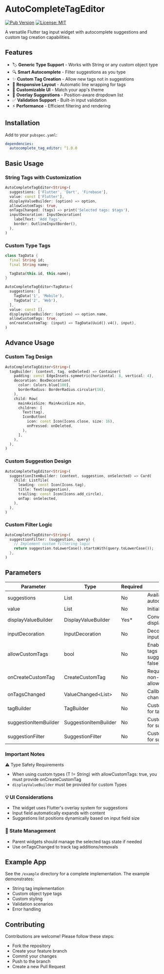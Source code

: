 # AutoCompleteTagEditor

[![Pub Version](https://img.shields.io/pub/v/autocomplete_tag_editor)](https://pub.dev/packages/autocomplete_tag_editor)
[![License: MIT](https://img.shields.io/badge/License-MIT-yellow.svg)](https://opensource.org/licenses/MIT)

A versatile Flutter tag input widget with autocomplete suggestions and custom tag creation capabilities.

<!-- Add screenshot here -->
<!-- ![Demo Screenshot](screenshot.png) -->

## Features

- 🏷️ **Generic Type Support** - Works with String or any custom object type
- 🔍 **Smart Autocomplete** - Filter suggestions as you type
- ✨ **Custom Tag Creation** - Allow new tags not in suggestions
- 📱 **Responsive Layout** - Automatic line wrapping for tags
- 🎨 **Customizable UI** - Match your app's theme
- 🧩 **Overlay Suggestions** - Position-aware dropdown list
- ✅ **Validation Support** - Built-in input validation
- ⚡ **Performance** - Efficient filtering and rendering

## Installation

Add to your `pubspec.yaml`:

```yaml
dependencies:
  autocomplete_tag_editor: ^1.0.0
```

## Basic Usage

### String Tags with Customization

```dart
AutoCompleteTagEditor<String>(
  suggestions: ['Flutter', 'Dart', 'Firebase'],
  value: const ['Flutter'],
  displayValueBuilder: (option) => option,
  allowCustomTags: true,
  onTagsChanged: (tags) => print('Selected tags: $tags'),
  inputDecoration: InputDecoration(
    labelText: 'Add Tags',
    border: OutlineInputBorder(),
  ),
)
```

### Custom Type Tags

```dart
class TagData {
  final String id;
  final String name;

  TagData(this.id, this.name);
}

AutoCompleteTagEditor<TagData>(
  suggestions: [
    TagData('1', 'Mobile'),
    TagData('2', 'Web'),
  ],
  value: const [],
  displayValueBuilder: (option) => option.name,
  allowCustomTags: true,
  onCreateCustomTag: (input) => TagData(Uuid().v4(), input),
)
```

## Advance Usage

### Custom Tag Design

```dart
AutoCompleteTagEditor<String>(
  tagBuilder: (context, tag, onDeleted) => Container(
    padding: const EdgeInsets.symmetric(horizontal: 8, vertical: 4),
    decoration: BoxDecoration(
      color: Colors.blue[100],
      borderRadius: BorderRadius.circular(16),
    ),
    child: Row(
      mainAxisSize: MainAxisSize.min,
      children: [
        Text(tag),
        IconButton(
          icon: const Icon(Icons.close, size: 16),
          onPressed: onDeleted,
        ),
      ],
    ),
  ),
)
```

### Custom Suggestion Design

```dart
AutoCompleteTagEditor<String>(
  suggestionItemBuilder: (context, suggestion, onSelected) => Card(
    child: ListTile(
      leading: const Icon(Icons.tag),
      title: Text(suggestion),
      trailing: const Icon(Icons.add_circle),
      onTap: onSelected,
    ),
  ),
)
```

### Custom Filter Logic

```dart
AutoCompleteTagEditor<String>(
  suggestionFilter: (suggestion, query) {
    // Implement custom filtering logic
    return suggestion.toLowerCase().startsWith(query.toLowerCase());
  },
)
```

## Parameters

| Parameter             | Type                     | Required | Description                                                    |
| --------------------- | ------------------------ | -------- | -------------------------------------------------------------- |
| suggestions           | List<T>                  | No       | Available options for autocomplete                             |
| value                 | List<T>                  | No       | Initially selected tags                                        |
| displayValueBuilder   | DisplayValueBuilder<T>   | Yes\*    | Converts T instance to display string                          |
| inputDecoration       | InputDecoration          | No       | Decoration for the input field                                 |
| allowCustomTags       | bool                     | No       | Enable creation of tags not in suggestions (default: false)    |
| onCreateCustomTag     | CreateCustomTag<T>       | No       | Required when using non-String types with allowCustomTags=true |
| onTagsChanged         | ValueChanged<List<T>>    | No       | Callback when tags change                                      |
| tagBuilder            | TagBuilder<T>            | No       | Custom widget builder for tags                                 |
| suggestionItemBuilder | SuggestionItemBuilder<T> | No       | Custom widget builder for suggestion items                     |
| suggestionFilter      | SuggestionFilter<T>      | No       | Custom filtering logic for suggestions                         |

### Important Notes

⚠️ Type Safety Requirements

- When using custom types (T != String) with allowCustomTags: true,
  you must provide onCreateCustomTag
- `displayValueBuilder` must be provided for custom Types

### 💡 UI Considerations

- The widget uses Flutter's overlay system for suggestions
- Input field automatically expands with content
- Suggestions list positions dynamically based on input field size

### 🔧 State Management

- Parent widgets should manage the selected tags state if needed
- Use onTagsChanged to track tag additions/removals

## Example App

See the `/example` directory for a complete implementation. The example demonstrates:

- String tag implementation
- Custom object type tags
- Custom styling
- Validation scenarios
- Error handling

<!-- Add video demo here --><!-- ![Demo Video](demo.mp4) -->

## Contributing

Contributions are welcome! Please follow these steps:

- Fork the repository
- Create your feature branch
- Commit your changes
- Push to the branch
- Create a new Pull Request
